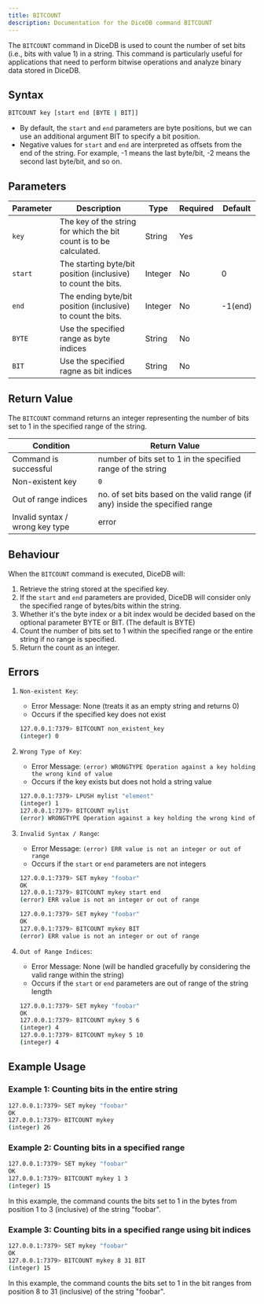 ```yaml
---
title: BITCOUNT
description: Documentation for the DiceDB command BITCOUNT
---
```


The `BITCOUNT` command in DiceDB is used to count the number of set bits (i.e., bits with value 1) in a string. This command is particularly useful for applications that need to perform bitwise operations and analyze binary data stored in DiceDB.

## Syntax

```bash
BITCOUNT key [start end [BYTE | BIT]]
```

- By default, the `start` and `end` parameters are byte positions, but we can use an additional argument BIT to specify a bit position.
- Negative values for `start` and `end` are interpreted as offsets from the end of the string. For example, -1 means the last byte/bit, -2 means the second last byte/bit, and so on.

## Parameters

| Parameter | Description                                                        | Type    | Required | Default |
| --------- | ------------------------------------------------------------------ | ------- | -------- | ------- |
| `key`     | The key of the string for which the bit count is to be calculated. | String  | Yes      |         |
| `start`   | The starting byte/bit position (inclusive) to count the bits.      | Integer | No       | 0       |
| `end`     | The ending byte/bit position (inclusive) to count the bits.        | Integer | No       | -1(end) |
| `BYTE`    | Use the specified range as byte indices                            | String  | No       |         |
| `BIT`     | Use the specified ragne as bit indices                             | String  | No       |         |

## Return Value

The `BITCOUNT` command returns an integer representing the number of bits set to 1 in the specified range of the string.

| Condition                       | Return Value                                                                 |
| ------------------------------- | ---------------------------------------------------------------------------- |
| Command is successful           | number of bits set to 1 in the specified range of the string                 |
| Non-existent key                | `0`                                                                          |
| Out of range indices            | no. of set bits based on the valid range (if any) inside the specified range |
| Invalid syntax / wrong key type | error                                                                        |

## Behaviour

When the `BITCOUNT` command is executed, DiceDB will:

1. Retrieve the string stored at the specified key.
2. If the `start` and `end` parameters are provided, DiceDB will consider only the specified range of bytes/bits within the string.
3. Whether it's the byte index or a bit index would be decided based on the optional parameter BYTE or BIT. (The default is BYTE)
4. Count the number of bits set to 1 within the specified range or the entire string if no range is specified.
5. Return the count as an integer.

## Errors

1. `Non-existent Key`:

   - Error Message: None (treats it as an empty string and returns 0)
   - Occurs if the specified key does not exist

   ```bash
   127.0.0.1:7379> BITCOUNT non_existent_key
   (integer) 0
   ```

2. `Wrong Type of Key`:

   - Error Message: `(error) WRONGTYPE Operation against a key holding the wrong kind of value`
   - Occurs if the key exists but does not hold a string value

   ```bash
   127.0.0.1:7379> LPUSH mylist "element"
   (integer) 1
   127.0.0.1:7379> BITCOUNT mylist
   (error) WRONGTYPE Operation against a key holding the wrong kind of value
   ```

3. `Invalid Syntax / Range`:

   - Error Message: `(error) ERR value is not an integer or out of range`
   - Occurs if the `start` or `end` parameters are not integers

   ```bash
   127.0.0.1:7379> SET mykey "foobar"
   OK
   127.0.0.1:7379> BITCOUNT mykey start end
   (error) ERR value is not an integer or out of range
   ```

   ```bash
   127.0.0.1:7379> SET mykey "foobar"
   OK
   127.0.0.1:7379> BITCOUNT mykey BIT
   (error) ERR value is not an integer or out of range
   ```

4. `Out of Range Indices`:

   - Error Message: None (will be handled gracefully by considering the valid range within the string)
   - Occurs if the `start` or `end` parameters are out of range of the string length

   ```bash
   127.0.0.1:7379> SET mykey "foobar"
   OK
   127.0.0.1:7379> BITCOUNT mykey 5 6
   (integer) 4
   127.0.0.1:7379> BITCOUNT mykey 5 10
   (integer) 4
   ```

## Example Usage

### Example 1: Counting bits in the entire string

```bash
127.0.0.1:7379> SET mykey "foobar"
OK
127.0.0.1:7379> BITCOUNT mykey
(integer) 26
```

### Example 2: Counting bits in a specified range

```bash
127.0.0.1:7379> SET mykey "foobar"
OK
127.0.0.1:7379> BITCOUNT mykey 1 3
(integer) 15
```

In this example, the command counts the bits set to 1 in the bytes from position 1 to 3 (inclusive) of the string "foobar".

### Example 3: Counting bits in a specified range using bit indices

```bash
127.0.0.1:7379> SET mykey "foobar"
OK
127.0.0.1:7379> BITCOUNT mykey 8 31 BIT
(integer) 15
```

In this example, the command counts the bits set to 1 in the bit ranges from position 8 to 31 (inclusive) of the string "foobar".

